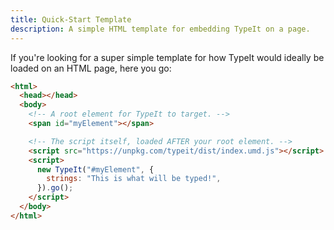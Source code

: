 ```yaml
---
title: Quick-Start Template
description: A simple HTML template for embedding TypeIt on a page.
---
```


If you're looking for a super simple template for how TypeIt would ideally be loaded on an HTML page, here you go:

```html
<html>
  <head></head>
  <body>
    <!-- A root element for TypeIt to target. -->
    <span id="myElement"></span>

    <!-- The script itself, loaded AFTER your root element. -->
    <script src="https://unpkg.com/typeit/dist/index.umd.js"></script>
    <script>
      new TypeIt("#myElement", {
        strings: "This is what will be typed!",
      }).go();
    </script>
  </body>
</html>
```
